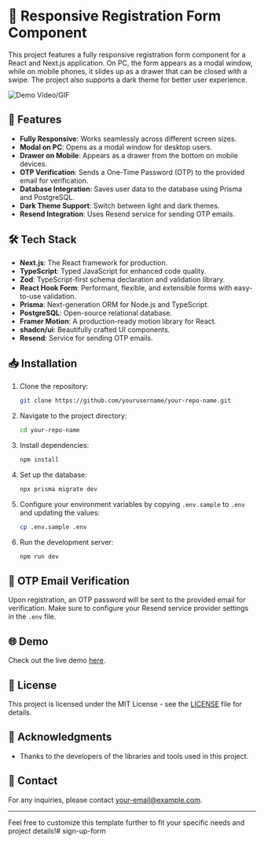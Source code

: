 # 🌟 Responsive Registration Form Component

This project features a fully responsive registration form component for a React and Next.js application. On PC, the form appears as a modal window, while on mobile phones, it slides up as a drawer that can be closed with a swipe. The project also supports a dark theme for better user experience.

![Demo Video/GIF](link_to_your_demo)

## 🚀 Features

- **Fully Responsive**: Works seamlessly across different screen sizes.
- **Modal on PC**: Opens as a modal window for desktop users.
- **Drawer on Mobile**: Appears as a drawer from the bottom on mobile devices.
- **OTP Verification**: Sends a One-Time Password (OTP) to the provided email for verification.
- **Database Integration**: Saves user data to the database using Prisma and PostgreSQL.
- **Dark Theme Support**: Switch between light and dark themes.
- **Resend Integration**: Uses Resend service for sending OTP emails.

## 🛠️ Tech Stack

- **Next.js**: The React framework for production.
- **TypeScript**: Typed JavaScript for enhanced code quality.
- **Zod**: TypeScript-first schema declaration and validation library.
- **React Hook Form**: Performant, flexible, and extensible forms with easy-to-use validation.
- **Prisma**: Next-generation ORM for Node.js and TypeScript.
- **PostgreSQL**: Open-source relational database.
- **Framer Motion**: A production-ready motion library for React.
- **shadcn/ui**: Beautifully crafted UI components.
- **Resend**: Service for sending OTP emails.

## 📥 Installation

1. Clone the repository:
   ```bash
   git clone https://github.com/yourusername/your-repo-name.git
   ```
2. Navigate to the project directory:
   ```bash
   cd your-repo-name
   ```
3. Install dependencies:
   ```bash
   npm install
   ```
4. Set up the database:
   ```bash
   npx prisma migrate dev
   ```
5. Configure your environment variables by copying `.env.sample` to `.env` and updating the values:
   ```bash
   cp .env.sample .env
   ```
6. Run the development server:
   ```bash
   npm run dev
   ```

## 📧 OTP Email Verification

Upon registration, an OTP password will be sent to the provided email for verification. Make sure to configure your Resend service provider settings in the `.env` file.

## 🌐 Demo

Check out the live demo [here](link_to_your_demo).

## 📄 License

This project is licensed under the MIT License - see the [LICENSE](LICENSE) file for details.

## 🙏 Acknowledgments

- Thanks to the developers of the libraries and tools used in this project.

## 📝 Contact

For any inquiries, please contact [your-email@example.com](mailto:your-email@example.com).

---

Feel free to customize this template further to fit your specific needs and project details!#   s i g n - u p - f o r m  
 